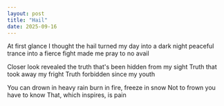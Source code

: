 ```yaml
---
layout: post
title: "Hail"
date: 2025-09-16
---
```


At first glance I thought the hail
turned my day into a dark night
peaceful trance into a fierce fight
made me pray to no avail

Closer look revealed the truth
that's been hidden from my sight
Truth that took away my fright
Truth forbidden since my youth

You can drown in heavy rain
burn in fire, freeze in snow
Not to frown you have to know
That, which inspires, is pain
